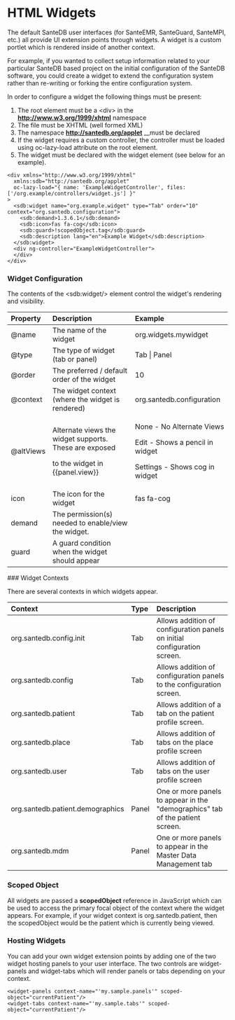# HTML Widgets

The default SanteDB user interfaces \(for SanteEMR, SanteGuard, SanteMPI, etc.\) all provide UI extension points through widgets. A widget is a custom portlet which is rendered inside of another context. 

For example, if you wanted to collect setup information related to your particular SanteDB based project on the initial configuration of the SanteDB software, you could create a widget to extend the configuration system rather than re-writing or forking the entire configuration system.

In order to configure a widget the following things must be present:

1. The root element must be a &lt;div&gt; in the **http://www.w3.org/1999/xhtml** namespace
2. The file must be XHTML \(well formed XML\)
3. The namespace **http://santedb.org/applet** __must be declared
4. If the widget requires a custom controller, the controller must be loaded using oc-lazy-load attribute on the root element.
5. The widget must be declared with the widget element \(see below for an example\).

```markup
<div xmlns="http://www.w3.org/1999/xhtml" 
  xmlns:sdb="http://santedb.org/applet"
  oc-lazy-load="{ name: 'ExampleWidgetController', files: ['/org.example/controllers/widget.js'] }"
>
  <sdb:widget name="org.example.widget" type="Tab" order="10" context="org.santedb.configuration">
    <sdb:demand>1.3.6.1</sdb:demand>
    <sdb:icon>fas fa-cog</sdb:icon>
    <sdb:guard>!scopedObject.tag</sdb:guard>
    <sdb:description lang="en">Example Widget</sdb:description>
  </sdb:widget>
  <div ng-controller="ExampleWidgetController">
  </div>
</div>
```

### Widget Configuration

The contents of the &lt;sdb:widget/&gt; element control the widget's rendering and visibility. 

<table>
  <thead>
    <tr>
      <th style="text-align:left">Property</th>
      <th style="text-align:left">Description</th>
      <th style="text-align:left">Example</th>
    </tr>
  </thead>
  <tbody>
    <tr>
      <td style="text-align:left">@name</td>
      <td style="text-align:left">The name of the widget</td>
      <td style="text-align:left">org.widgets.mywidget</td>
    </tr>
    <tr>
      <td style="text-align:left">@type</td>
      <td style="text-align:left">The type of widget (tab or panel)</td>
      <td style="text-align:left">Tab | Panel</td>
    </tr>
    <tr>
      <td style="text-align:left">@order</td>
      <td style="text-align:left">The preferred / default order of the widget</td>
      <td style="text-align:left">10</td>
    </tr>
    <tr>
      <td style="text-align:left">@context</td>
      <td style="text-align:left">The widget context (where the widget is rendered)</td>
      <td style="text-align:left">org.santedb.configuration</td>
    </tr>
    <tr>
      <td style="text-align:left">@altViews</td>
      <td style="text-align:left">
        <p>Alternate views the widget supports. These are exposed</p>
        <p>to the widget in {{panel.view}}</p>
      </td>
      <td style="text-align:left">
        <p>None - No Alternate Views</p>
        <p>Edit - Shows a pencil in widget</p>
        <p>Settings - Shows cog in widget</p>
      </td>
    </tr>
    <tr>
      <td style="text-align:left">icon</td>
      <td style="text-align:left">The icon for the widget</td>
      <td style="text-align:left">fas fa-cog</td>
    </tr>
    <tr>
      <td style="text-align:left">demand</td>
      <td style="text-align:left">The permission(s) needed to enable/view the widget.</td>
      <td style="text-align:left"></td>
    </tr>
    <tr>
      <td style="text-align:left">guard</td>
      <td style="text-align:left">A guard condition when the widget should appear</td>
      <td style="text-align:left"></td>
    </tr>
  </tbody>
</table>### Widget Contexts

There are several contexts in which widgets appear.

| Context | Type | Description |
| :--- | :--- | :--- |
| org.santedb.config.init | Tab | Allows addition of configuration panels on initial configuration screen. |
| org.santedb.config | Tab | Allows addition of configuration panels to the configuration screen. |
| org.santedb.patient | Tab | Allows addition of a tab on the patient profile screen. |
| org.santedb.place | Tab | Allows addition of tabs on the place profile screen |
| org.santedb.user | Tab | Allows addition of tabs on the user profile screen |
| org.santedb.patient.demographics | Panel | One or more panels to appear in the "demographics" tab of the patient screen. |
| org.santedb.mdm | Panel | One or more panels to appear in the Master Data Management tab |

### Scoped Object

All widgets are passed a **scopedObject** reference in JavaScript which can be used to access the primary focal object of the context where the widget appears. For example, if your widget context is org.santedb.patient, then the scopedObject would be the patient which is currently being viewed.

### Hosting Widgets

You can add your own widget extension points by adding one of the two widget hosting panels to your user interface. The two controls are widget-panels and widget-tabs which will render panels or tabs depending on your context.

```markup
<widget-panels context-name="'my.sample.panels'" scoped-object="currentPatient"/>
<widget-tabs context-name="'my.sample.tabs'" scoped-object="currentPatient"/>
```

